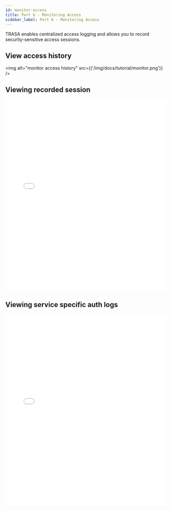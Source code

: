 ```yaml
---
id: monitor-access
title: Part 6 - Monitoring Access
sidebar_label: Part 6 - Monitoring Access
---
```


TRASA enables centralized access logging and allows you to record security-sensitive access sessions.

## View access history

<img alt="monitor access history" src={('/img/docs/tutorial/monitor.png')} />

## Viewing recorded session

<iframe src="/img/docs/tutorial/view-auth-log-session.mp4" frameborder="0" allowfullscreen width="100%" height='600'></iframe>

## Viewing service specific auth logs

<iframe src="/img/docs/tutorial/service-specefic-log.mp4" frameborder="0" allowfullscreen width="100%" height='600'></iframe>
